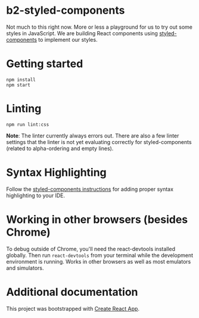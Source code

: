 # b2-styled-components
Not much to this right now. More or less a playground for us to try out some styles in JavaScript. We are building React components using [styled-components](https://www.styled-components.com/docs) to implement our styles.

# Getting started
```
npm install
npm start
```

# Linting
```
npm run lint:css
```

**Note**: The linter currently always errors out. There are also a few linter settings that the linter is not yet evaluating correctly for styled-components (related to alpha-ordering and empty lines).

# Syntax Highlighting
Follow the [styled-components instructions](https://github.com/styled-components/styled-components#syntax-highlighting) for adding proper syntax highlighting to your IDE.

# Working in other browsers (besides Chrome)
To debug outside of Chrome, you'll need the react-devtools installed globally. Then run `react-devtools` from your terminal while the development environment is running. Works in other browsers as well as most emulators and simulators.

# Additional documentation
This project was bootstrapped with [Create React App](https://github.com/facebookincubator/create-react-app).
